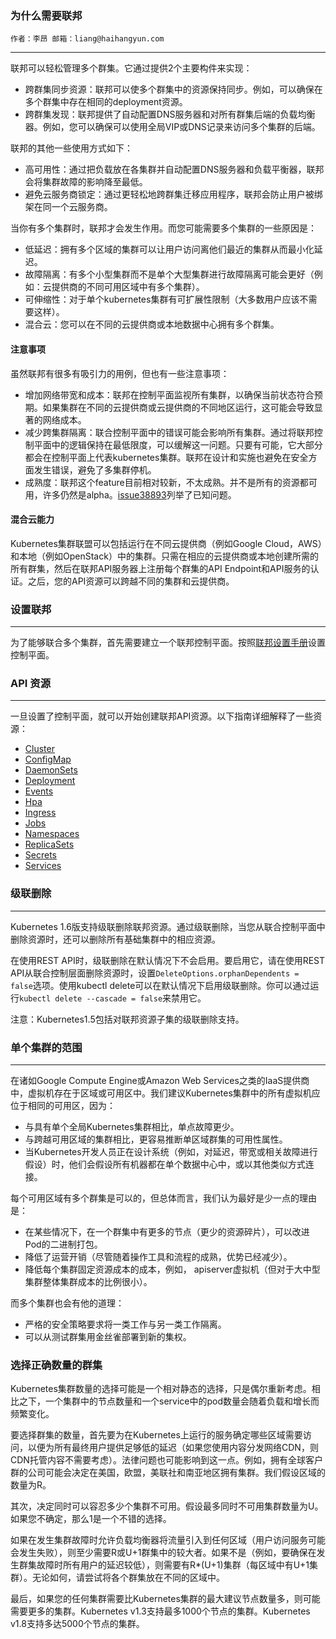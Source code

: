 ### 为什么需要联邦
```
作者：李昂 邮箱：liang@haihangyun.com
```
---

联邦可以轻松管理多个群集。它通过提供2个主要构件来实现：

* 跨群集同步资源：联邦可以使多个群集中的资源保持同步。例如，可以确保在多个群集中存在相同的deployment资源。
* 跨群集发现：联邦提供了自动配置DNS服务器和对所有群集后端的负载均衡器。例如，您可以确保可以使用全局VIP或DNS记录来访问多个集群的后端。

联邦的其他一些使用方式如下：

* 高可用性：通过把负载放在各集群并自动配置DNS服务器和负载平衡器，联邦会将集群故障的影响降至最低。
* 避免云服务商锁定：通过更轻松地跨群集迁移应用程序，联邦会防止用户被绑架在同一个云服务商。

当你有多个集群时，联邦才会发生作用。而您可能需要多个集群的一些原因是：

* 低延迟：拥有多个区域的集群可以让用户访问离他们最近的集群从而最小化延迟。
* 故障隔离：有多个小型集群而不是单个大型集群进行故障隔离可能会更好（例如：云提供商的不同可用区域中有多个集群）。
* 可伸缩性：对于单个kubernetes集群有可扩展性限制（大多数用户应该不需要这样）。
* 混合云：您可以在不同的云提供商或本地数据中心拥有多个群集。

#### 注意事项

虽然联邦有很多有吸引力的用例，但也有一些注意事项：

* 增加网络带宽和成本：联邦在控制平面监视所有集群，以确保当前状态符合预期。如果集群在不同的云提供商或云提供商的不同地区运行，这可能会导致显著的网络成本。
* 减少跨集群隔离：联合控制平面中的错误可能会影响所有集群。通过将联邦控制平面中的逻辑保持在最低限度，可以缓解这一问题。只要有可能，它大部分都会在控制平面上代表kubernetes集群。联邦在设计和实施也避免在安全方面发生错误，避免了多集群停机。
* 成熟度：联邦这个feature目前相对较新，不太成熟。并不是所有的资源都可用，许多仍然是alpha。[issue38893](https://github.com/kubernetes/kubernetes/issues/38893)列举了已知问题。

#### 混合云能力

Kubernetes集群联盟可以包括运行在不同云提供商（例如Google Cloud，AWS）和本地（例如OpenStack）中的集群。只需在相应的云提供商或本地创建所需的所有群集，然后在联邦API服务器上注册每个群集的API Endpoint和API服务的认证。之后，您的API资源可以跨越不同的集群和云提供商。

### 设置联邦
---
为了能够联合多个集群，首先需要建立一个联邦控制平面。按照[联邦设置手册](https://kubernetes.io/docs/tutorials/federation/set-up-cluster-federation-kubefed/)设置控制平面。

### API 资源
---
一旦设置了控制平面，就可以开始创建联邦API资源。以下指南详细解释了一些资源：

* [Cluster](https://kubernetes.io/docs/tasks/administer-federation/cluster/)
* [ConfigMap](https://kubernetes.io/docs/tasks/administer-federation/configmap/)
* [DaemonSets](https://kubernetes.io/docs/tasks/administer-federation/daemonset/)
* [Deployment](https://kubernetes.io/docs/tasks/administer-federation/deployment/)
* [Events](https://kubernetes.io/docs/tasks/administer-federation/events/)
* [Hpa](https://kubernetes.io/docs/tasks/administer-federation/hpa/)
* [Ingress](https://kubernetes.io/docs/tasks/administer-federation/ingress/)
* [Jobs](https://kubernetes.io/docs/tasks/administer-federation/job/)
* [Namespaces](https://kubernetes.io/docs/tasks/administer-federation/namespaces/)
* [ReplicaSets](https://kubernetes.io/docs/tasks/administer-federation/replicaset/)
* [Secrets](https://kubernetes.io/docs/tasks/administer-federation/secret/)
* [Services](https://kubernetes.io/docs/concepts/cluster-administration/federation-service-discovery/)

### 级联删除
---
Kubernetes 1.6版支持级联删除联邦资源。通过级联删除，当您从联合控制平面中删除资源时，还可以删除所有基础集群中的相应资源。

在使用REST API时，级联删除在默认情况下不会启用。要启用它，请在使用REST API从联合控制层面删除资源时，设置`DeleteOptions.orphanDependents = false`选项。使用kubectl delete可以在默认情况下启用级联删除。你可以通过运行`kubectl delete --cascade = false`来禁用它。

注意：Kubernetes1.5包括对联邦资源子集的级联删除支持。

### 单个集群的范围
---
在诸如Google Compute Engine或Amazon Web Services之类的IaaS提供商中，虚拟机存在于区域或可用区中。我们建议Kubernetes集群中的所有虚拟机应位于相同的可用区，因为：

* 与具有单个全局Kubernetes集群相比，单点故障更少。
* 与跨越可用区域的集群相比，更容易推断单区域群集的可用性属性。
* 当Kubernetes开发人员正在设计系统（例如，对延迟，带宽或相关故障进行假设）时，他们会假设所有机器都在单个数据中心中，或以其他类似方式连接。

每个可用区域有多个群集是可以的，但总体而言，我们认为最好是少一点的理由是：

* 在某些情况下，在一个群集中有更多的节点（更少的资源碎片），可以改进Pod的二进制打包。
* 降低了运营开销（尽管随着操作工具和流程的成熟，优势已经减少）。
* 降低每个集群固定资源成本的成本，例如， apiserver虚拟机（但对于大中型集群整体集群成本的比例很小）。

而多个集群也会有他的道理：

* 严格的安全策略要求将一类工作与另一类工作隔离。
* 可以从测试群集用金丝雀部署到新的集权。

### 选择正确数量的群集

Kubernetes集群数量的选择可能是一个相对静态的选择，只是偶尔重新考虑。相比之下，一个集群中的节点数量和一个service中的pod数量会随着负载和增长而频繁变化。

要选择群集的数量，首先要为在Kubernetes上运行的服务确定哪些区域需要访问，以便为所有最终用户提供足够低的延迟（如果您使用内容分发网络CDN，则CDN托管内容不需要考虑）。法律问题也可能影响到这一点。例如，拥有全球客户群的公司可能会决定在美国，欧盟，美联社和南亚地区拥有集群。我们假设区域的数量为R。

其次，决定同时可以容忍多少个集群不可用。假设最多同时不可用集群数量为U。如果您不确定，那么1是一个不错的选择。

如果在发生集群故障时允许负载均衡器将流量引入到任何区域（用户访问服务可能会发生失败），则至少需要R或U+1群集中的较大者。如果不是（例如，要确保在发生群集故障时所有用户的延迟较低），则需要有R*(U+1)集群（每区域中有U+1集群）。无论如何，请尝试将各个群集放在不同的区域中。

最后，如果您的任何集群需要比Kubernetes集群的最大建议节点数量多，则可能需要更多的集群。Kubernetes v1.3支持最多1000个节点的集群。Kubernetes v1.8支持多达5000个节点的集群。
